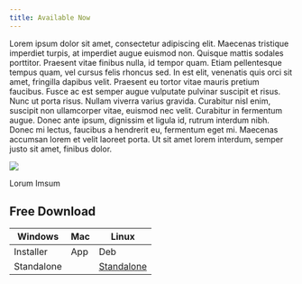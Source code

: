 ```yaml
---
title: Available Now
---
```


Lorem ipsum dolor sit amet, consectetur adipiscing elit. Maecenas tristique imperdiet turpis, at imperdiet augue euismod non. Quisque mattis sodales porttitor. Praesent vitae finibus nulla, id tempor quam. Etiam pellentesque tempus quam, vel cursus felis rhoncus sed. In est elit, venenatis quis orci sit amet, fringilla dapibus velit. Praesent eu tortor vitae mauris pretium faucibus. Fusce ac est semper augue vulputate pulvinar suscipit et risus. Nunc ut porta risus. Nullam viverra varius gravida. Curabitur nisl enim, suscipit non ullamcorper vitae, euismod nec velit. Curabitur in fermentum augue. Donec ante ipsum, dignissim et ligula id, rutrum interdum nibh. Donec mi lectus, faucibus a hendrerit eu, fermentum eget mi. Maecenas accumsan lorem et velit laoreet porta. Ut sit amet lorem interdum, semper justo sit amet, finibus dolor.

<div class='row'>
    <img src="images/cube.png" class="rounded float-left">
    <p>Lorum Imsum</p>
</div>

## Free Download

| Windows | Mac | Linux |
|---------|-----|-------|
|Installer|App  | Deb   |
|Standalone|    | [Standalone](https://github.com/DSchroer/ArtificialSite/releases/download/1.0.0/Artificial.zip)|
